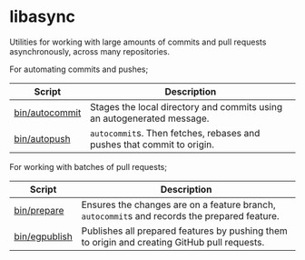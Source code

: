 # libasync

Utilities for working with large amounts of commits and pull requests asynchronously, across many repositories.

For automating commits and pushes;

| Script                           | Description                                                                                  |
|----------------------------------|----------------------------------------------------------------------------------------------|
| [bin/autocommit](bin/autocommit) | Stages the local directory and commits using an autogenerated message.                       |
| [bin/autopush](bin/autopush)     | `autocommit`s. Then fetches, rebases and pushes that commit to origin.                       |

For working with batches of pull requests;

| Script                           | Description                                                                                  |
|----------------------------------|----------------------------------------------------------------------------------------------|
| [bin/prepare](bin/egprepare)     | Ensures the changes are on a feature branch, `autocommit`s and records the prepared feature. |
| [bin/egpublish](bin/egpublish)   | Publishes all prepared features by pushing them to origin and creating GitHub pull requests. |
